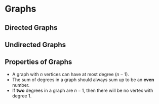 # Graphs

## Directed Graphs

## Undirected Graphs

## Properties of Graphs

- A graph with $n$ vertices can have at most degree $(n-1)$.
- The sum of degrees in a graph should always sum up to be an **even** number.
- If **two** degrees in a graph are $n-1$, then there will be no vertex with degree $1$.
